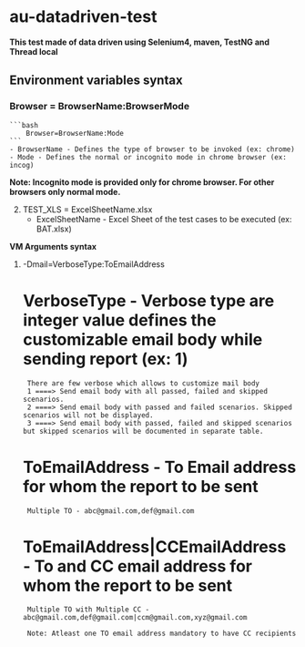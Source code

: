 # au-datadriven-test
**This test made of data driven using Selenium4, maven, TestNG and Thread local**


## Environment variables syntax

### Browser = BrowserName:BrowserMode

    ```bash
        Browser=BrowserName:Mode
    ```
	- BrowserName - Defines the type of browser to be invoked (ex: chrome)
	- Mode - Defines the normal or incognito mode in chrome browser (ex: incog)
**Note: Incognito mode is provided only for chrome browser. For other browsers only normal mode.**
	 
2. TEST_XLS = ExcelSheetName.xlsx
	- ExcelSheetName - Excel Sheet of the test cases to be executed (ex: BAT.xlsx)
	
**VM Arguments syntax**

1. -Dmail=VerboseType:ToEmailAddress

	# VerboseType - Verbose type are integer value defines the customizable email body while sending report (ex: 1)
		
		There are few verbose which allows to customize mail body
		1 ====> Send email body with all passed, failed and skipped scenarios.
		2 ====> Send email body with passed and failed scenarios. Skipped scenarios will not be displayed.
		3 ====> Send email body with passed, failed and skipped scenarios but skipped scenarios will be documented in separate table.
		
	# ToEmailAddress - To Email address for whom the report to be sent
		Multiple TO - abc@gmail.com,def@gmail.com 
		
	# ToEmailAddress|CCEmailAddress - To and CC email address for whom the report to be sent 
		Multiple TO with Multiple CC - abc@gmail.com,def@gmail.com|ccm@gmail.com,xyz@gmail.com
		
		Note: Atleast one TO email address mandatory to have CC recipients
		 
